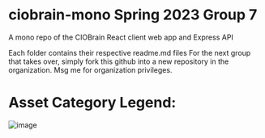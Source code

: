 # ciobrain-mono Spring 2023 Group 7
A mono repo of the CIOBrain React client web app and Express API

Each folder contains their respective readme.md files
For the next group that takes over, simply fork this github into a new repository in the organization. Msg me for organization privileges.

# Asset Category Legend:
![image](https://user-images.githubusercontent.com/63477484/235227029-0f530e5c-b5ee-411d-a568-4e9214fe8879.png)
